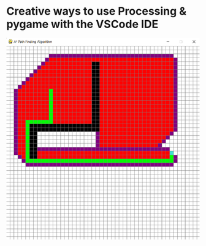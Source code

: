 # Creative ways to use Processing & pygame with the VSCode IDE
<img align="center" alt="Execution" width="600" src="Execution.png">
